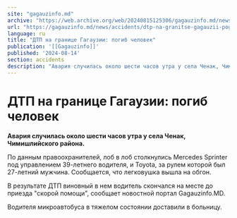 ```yaml
---
site: "gagauzinfo.md"
archive: "https://web.archive.org/web/20240815125306/gagauzinfo.md/news/accidents/dtp-na-granitse-gagauzii-pogib-chelovek"
url: "https://gagauzinfo.md/news/accidents/dtp-na-granitse-gagauzii-pogib-chelovek"
language: ru
title: "ДТП на границе Гагаузии: погиб человек"
publication: '[[Gagauzinfo]]'
published: '2024-08-14'
section: accidents
description: "Авария случилась около шести часов утра у села Ченак, Чимишлийского района."
---
```


# ДТП на границе Гагаузии: погиб человек

**Авария случилась около шести часов утра у села Ченак, Чимишлийского района.**

По данным правоохранителей, лоб в лоб столкнулись Mercedes Sprinter под управлением 39-летнего водителя, и Toyota, за рулем которой был 27-летний мужчина. Сообщается, что легковушка вышла на обгон.

В результате ДТП виновный в нем водитель скончался на месте до приезда "скорой помощи", сообщает новостной портал Gagauzinfo.MD.

Водителя микроавтобуса в тяжелом состоянии доставили в больницу.